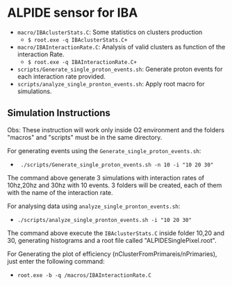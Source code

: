 # ALPIDE sensor for IBA

* `macro/IBAclusterStats.C`: Some statistics on clusters production
  * `$ root.exe -q IBAclusterStats.C+`
* `macro/IBAInteractionRate.C`: Analysis of valid clusters as function of the interaction Rate.
  * `$ root.exe -q IBAInteractionRate.C+`
* `scripts/Generate_single_proton_events.sh`: Generate proton events for each interaction rate provided.
* `scripts/analyze_single_pronton_events.sh`: Apply root macro for simulations.

## Simulation Instructions

Obs: These instruction will work only inside O2 environment and the folders "macros" and "scripts" must be in the same directory.

For generating events using the `Generate_single_proton_events.sh`:
* ` ./scripts/Generate_single_proton_events.sh -n 10 -i "10 20 30"`

The command above generate 3 simulations with interaction rates of 10hz,20hz and 30hz with 10 events. 3 folders will be created, each of them with the name of the interaction rate.

For analysing data using `analyze_single_pronton_events.sh`:
* `./scripts/analyze_single_pronton_events.sh -i "10 20 30"`

The command above execute the `IBAclusterStats.C` inside folder 10,20 and 30, generating histograms and a root file called "ALPIDESinglePixel.root".

For Generating the plot of efficiency (nClusterFromPrimareis/nPrimaries), just enter the following command:
* `root.exe -b -q /macros/IBAInteractionRate.C`
